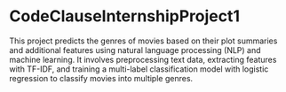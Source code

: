 # CodeClauseInternshipProject1
This project predicts the genres of movies based on their plot summaries and additional features using natural language processing (NLP) and machine learning. It involves preprocessing text data, extracting features with TF-IDF, and training a multi-label classification model with logistic regression to classify movies into multiple genres.
